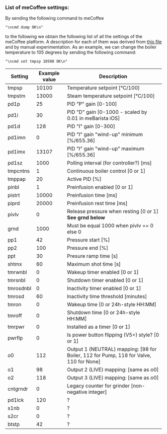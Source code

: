 
### List of meCoffee settings:  
By sending the following command to meCoffee
```
"\ncmd dump OK\n"
```
to the following
we obtain the following list of all the settings of the meCoffee platform. A description for each of them was derived from [this file](https://git.mecoffee.nl/meBarista/meBarista_for_Android/src/master/res/xml/preference.xml) and by manual experimentation.
As an example, we can change the boiler temperature to 105 degrees by sending the following command:
```
"\ncmd set tmpsp 10500 OK\n"
```

| Setting   | Example value | Description              |
|-----------|--------------|--------------------------|
| tmpsp     | 10100        | Temperature setpoint [°C/100]    |
| tmpstm    | 13000        | Steam temperature setpoint [°C/100] |
| pd1p      | 25           | PID "P" gain [0-100]                  |
| pd1i      | 30           | PID "D" gain [0-1000 - scaled by 0.01 in meBarista iOS] |
| pd1d      | 128          | PID "I" gain [0-300]                 |
| pd1imn    | 0            | PID "I" gain "wind-up" minimum [%/655.36] |
| pd1imx    | 13107        | PID "I" gain "wind-up" maximum [%/655.36]      |
| pd1sz     | 1000         | Polling interval (for controller?) [ms] |
| tmpcntns  | 1            | Continuous boiler control [0 or 1] |
| tmppap    | 20           | Active PID [%]           |
| pinbl     | 1            | Preinfusion enabled [0 or 1] |
| pistrt    | 10000        | Preinfusion time [ms]    |
| piprd     | 20000        | Preinfusion rest time [ms]       |
| pivlv     | 0            | Release pressure when resting [0 or 1] **See grnd below** |
| grnd      | 1000         | Must be equal 1000 when pivlv == 0 else 0 |
| pp1       | 42           | Pressure start [%]       |
| pp2       | 100          | Pressure end [%]         |
| ppt       | 30           | Presure ramp time [s]    |
| shtmx     | 60           | Maximum shot time [s]    |
| tmrwnbl   | 0            | Wakeup timer enabled [0 or 1] |
| tmrsnbl   | 0            | Shutdown timer enabled [0 or 1] |
| tmrosdnbl | 0            | Inactivity timer enabled [0 or 1] |
| tmrosd    | 60           | Inactivity time threshold [minutes] |
| tmron     | 0            | Wakeup time [0 or 24h-style HH:MM] |
| tmroff    | 0            | Shutdown time [0 or 24h-style HH:MM] |
| tmrpwr    | 0            | Installed as a timer [0 or 1] |
| pwrflp    | 0            | Is power button flipping (V5+) style? [0 or 1]|
| o0        | 112          | Output 1 (NEUTRAL) mapping: [98 for Boiler, 112 for Pump, 118 for Valve, 110 for None] |
| o1        | 98           | Output 2 (LIVE) mapping: [same as o0] |
| o2        | 118          | Output 3 (LIVE) mapping: [same as o0] |
| cntgrndr  | 0            | Legacy counter for grinder [non-negative integer] |
| pd1lck    | 120          | ?                        |
| s1nb      | 0            | ?                        |
| s2cr      | 0            | ?                        |
| btstp     | 42           | ?                        |
